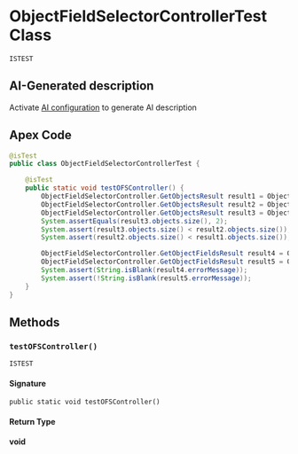 # ObjectFieldSelectorControllerTest Class

`ISTEST`

## AI-Generated description

Activate [AI configuration](https://sfdx-hardis.cloudity.com/salesforce-ai-setup/) to generate AI description

## Apex Code

```java
@isTest
public class ObjectFieldSelectorControllerTest {

    @isTest
    public static void testOFSController() {
        ObjectFieldSelectorController.GetObjectsResult result1 = ObjectFieldSelectorController.getObjects('all', new List<String>());
        ObjectFieldSelectorController.GetObjectsResult result2 = ObjectFieldSelectorController.getObjects('both', new List<String>());
        ObjectFieldSelectorController.GetObjectsResult result3 = ObjectFieldSelectorController.getObjects('specific', new List<String>{'Account', 'Opportunity'});
        System.assertEquals(result3.objects.size(), 2);
        System.assert(result3.objects.size() < result2.objects.size());
        System.assert(result2.objects.size() < result1.objects.size());

        ObjectFieldSelectorController.GetObjectFieldsResult result4 = ObjectFieldSelectorController.getObjectFields('Account');
        ObjectFieldSelectorController.GetObjectFieldsResult result5 = ObjectFieldSelectorController.getObjectFields('NotARealObject');
        System.assert(String.isBlank(result4.errorMessage));
        System.assert(!String.isBlank(result5.errorMessage));
    }
}
```

## Methods
### `testOFSController()`

`ISTEST`

#### Signature
```apex
public static void testOFSController()
```

#### Return Type
**void**
